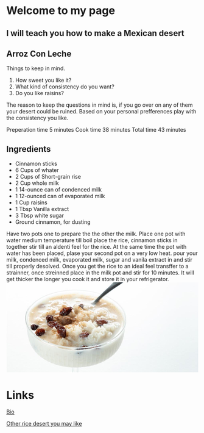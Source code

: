 # Welcome to my page 
## I will teach you how to make a Mexican desert 
## Arroz Con Leche
Things to keep in mind.
1. How sweet you like it?
1. What kind of consistency do you want?
1. Do you like raisins?

The reason to keep the questions in mind is, if you go over on any of them your desert could be ruined.
Based on your personal prefferences play with the consistency you like.

Preperation time 5 minutes
Cook time 38 minutes
Total time 43 minutes

## Ingredients
+ Cinnamon sticks
+ 6 Cups of whater
+ 2 Cups of Short-grain rise
+ 2 Cup whole milk
+ 1 14-ounce can of condenced milk
+ 1 12-ounced can of evaporated milk
+ 1 Cup raisins
+ 1 Tbsp Vanilla extract
+ 3 Tbsp white sugar
+ Ground cinnamon, for dusting

Have two pots one to prepare the the other the milk.
Place one pot with water medium temperature till boil place the rice, cinnamon sticks in together stir till an aldenti feel for the rice.
At the same time the pot with water has been placed, plase your second pot on a very low heat. pour your milk, condenced milk, evaporated milk, sugar and vanila extract in and stir till properly desolved. 
Once you get the rice to an ideal feel transffer to a strainner, once streinned place in the milk pot and stir for 10 minutes. It will get thicker the longer you cook it and store it in your refrigerator.  
![Arroz Con Leche](arroz-con-leche-sitio.jpg)

# Links
[Bio](bio)

[Other rice desert you may like](https://www.saveur.com/rice-desserts-pudding/)
